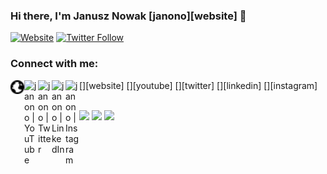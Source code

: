 ### Hi there, I'm Janusz Nowak [janono][website] 👋

[![Website](https://img.shields.io/website?label=blog.janono.pl&style=for-the-badge&url=https%3A%2F%2Fblog.janono.pl)](https://blog.janono.pl)
[![Twitter Follow](https://img.shields.io/twitter/follow/jnowwwak?color=1DA1F2&logo=twitter&style=for-the-badge)](https://twitter.com/intent/follow?original_referer=https%3A%2F%2Fgithub.com%2Fjanusznowak&screen_name=jnowwwak)


<!--
**janusznowak/janusznowak** is a ✨ _special_ ✨ repository because its `README.md` (this file) appears on your GitHub profile.

Here are some ideas to get you started:

- 🔭 I’m currently working on ...
- 🌱 I’m currently learning ...
- 👯 I’m looking to collaborate on ...
- 🤔 I’m looking for help with ...
- 💬 Ask me about ...
- 📫 How to reach me: ...
- 😄 Pronouns: ...
- ⚡ Fun fact: ...
-->


### Connect with me:

[<img align="left" alt="blog.janono.pl" width="22px" src="https://raw.githubusercontent.com/iconic/open-iconic/master/svg/globe.svg" />][website]
[<img align="left" alt="janono | YouTube" width="22px" src="https://cdn.jsdelivr.net/npm/simple-icons@v3/icons/youtube.svg" />][youtube]
[<img align="left" alt="janono | Twitter" width="22px" src="https://cdn.jsdelivr.net/npm/simple-icons@v3/icons/twitter.svg" />][twitter]
[<img align="left" alt="janono | LinkedIn" width="22px" src="https://cdn.jsdelivr.net/npm/simple-icons@v3/icons/linkedin.svg" />][linkedin]
[<img align="left" alt="janono | Instagram" width="22px" src="https://cdn.jsdelivr.net/npm/simple-icons@v3/icons/instagram.svg" />][instagram]

<br />

<img width="66px" src="https://images.credly.com/size/340x340/images/b8a378e7-7986-43b2-b87d-f9232eec439f/PBI_Master_Badge_sq.png"/>
<img width="66px" src="https://images.credly.com/size/340x340/images/ddefbfc2-7e89-4b5c-a685-aa48903dbee9/PBI_Wizard_Badge_sq.png"/>
<img width="66px" src="https://images.credly.com/size/340x340/images/df0f41b4-8e93-4fb0-a7a3-ddd29f2eb387/PBI_Builder_Badge_sq.png"/>

<!--START_SECTION:badges-->
<!--END_SECTION:badges-->
